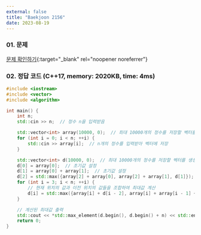 ```yaml
---
external: false
title: "Baekjoon 2156"
date: 2023-08-19
---
```


### 01. 문제

[문제 확인하기](https://www.acmicpc.net/problem/2156){:target="_blank" rel="noopener noreferrer"}

### 02. 정답 코드 (C++17, memory: 2020KB, time: 4ms)

```cpp
#include <iostream>
#include <vector>
#include <algorithm>

int main() {
    int n;
    std::cin >> n;  // 정수 n을 입력받음

    std::vector<int> array(10000, 0);  // 최대 10000개의 정수를 저장할 벡터를 생성하고 0으로 초기화
    for (int i = 0; i < n; ++i) {
        std::cin >> array[i];  // n개의 정수를 입력받아 벡터에 저장
    }

    std::vector<int> d(10000, 0);  // 최대 10000개의 정수를 저장할 벡터를 생성하고 0으로 초기화
    d[0] = array[0];  // 초기값 설정
    d[1] = array[0] + array[1];  // 초기값 설정
    d[2] = std::max({array[2] + array[0], array[2] + array[1], d[1]});  // 초기값 설정
    for (int i = 3; i < n; ++i) {
        // 현재 위치의 값과 이전 위치의 값들을 조합하여 최대값 계산
        d[i] = std::max({array[i] + d[i - 2], array[i] + array[i - 1] + d[i - 3], d[i - 1]});
    }

    // 계산된 최대값 출력
    std::cout << *std::max_element(d.begin(), d.begin() + n) << std::endl;
    return 0;
}
```
